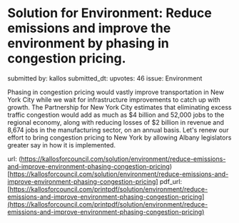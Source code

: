# Solution for Environment: Reduce emissions and improve the environment by phasing in congestion pricing. #

submitted by: kallos
submitted_dt: 
upvotes: 46
issue: Environment

Phasing in congestion pricing would vastly improve transportation in New York City while we wait for infrastructure improvements to catch up with growth. The Partnership for New York City estimates that eliminating excess traffic congestion would add as much as $4 billion and 52,000 jobs to the regional economy, along with reducing losses of $2 billion in revenue and 8,674 jobs in the manufacturing sector, on an annual basis. Let's renew our effort to bring congestion pricing to New York by allowing Albany legislators greater say in how it is implemented.

url: (https://kallosforcouncil.com/solution/environment/reduce-emissions-and-improve-environment-phasing-congestion-pricing)[https://kallosforcouncil.com/solution/environment/reduce-emissions-and-improve-environment-phasing-congestion-pricing]
pdf_url: [https://kallosforcouncil.com/printpdf/solution/environment/reduce-emissions-and-improve-environment-phasing-congestion-pricing](https://kallosforcouncil.com/printpdf/solution/environment/reduce-emissions-and-improve-environment-phasing-congestion-pricing)